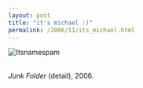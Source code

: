 ```yaml
---
layout: post
title: "it's michael :)"
permalink: /2006/11/its_michael.html
---
```


<p><img border="0" src="https://sippey.typepad.com/photos/uncategorized/itsnamespam.png" title="Itsnamespam" alt="Itsnamespam" />


<br /><em>Junk Folder </em>(detail), 2006.</p>


